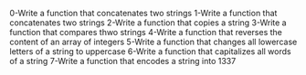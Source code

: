 0-Write a function that concatenates two strings
1-Write a function that concatenates two strings
2-Write a function that copies a string
3-Write a function that compares thwo strings
4-Write a function that reverses the content of an array of integers
5-Write a function that changes all lowercase letters of a string to uppercase
6-Write a function that capitalizes all words of a string
7-Write a function that encodes a string into 1337
